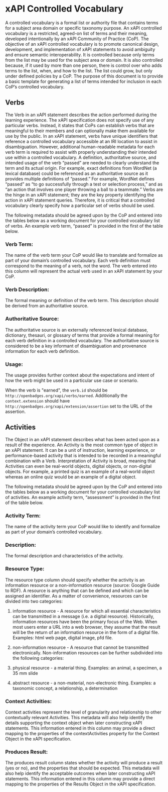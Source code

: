 # xAPI Controlled Vocabulary

A controlled vocabulary is a formal list or authority file that contains terms for a subject area domain or specific taxonomy purpose.  An xAPI controlled vocabulary is a restricted, agreed-on list of terms and their meaning, developed intentionally by an xAPI Community of Practice (CoP). The objective of an xAPI controlled vocabulary is to promote canonical design, development, and implementation of xAPI statements to avoid ambiguity and ensure semantic interoperability. It is controlled because only terms from the list may be used for the subject area or domain. It is also controlled because, if it used by more than one person, there is control over who adds terms to the list, when, and how to the list. The list could grow, but only under defined policies by a CoP. The purpose of this document is to provide a basic template for generating a list of terms intended for inclusion in each CoP’s controlled vocabulary.

## Verbs
The Verb in an xAPI statement describes the action performed during the learning experience. The xAPI specification does not specify use of any particular verbs. Instead, it states that CoPs can establish verbs that are meaningful to their members and can optionally make them available for use by the public. In an xAPI statement, verbs have unique identifiers that reference a controlled vocabulary accessible at an IRI location to assist in disambiguation. However, additional human-readable metadata for each verb term is required to assist with properly understanding their intended use within a controlled vocabulary. A definition, authoritative source, and intended usage of the verb “passed” are needed to clearly understand the term and its actual origin. For example, exact definitions from WordNet (a lexical database) could be referenced as an authoritative source as it provides multiple definitions of “passed.” For example, WordNet defines “passed” as “to go successfully through a test or selection process,” and as  “an action that involves one player throwing a ball to a teammate.” Verbs are the hinge in an xAPI statement; they are the key property identifying the action in xAPI statement queries. Therefore, it is critical that a controlled vocabulary clearly specify how a particular set of verbs should be used. 

The following metadata should be agreed upon by the CoP and entered into the tables below as a working document for your controlled vocabulary list of verbs. An example verb term, “passed” is provided in the first of the table below.

### Verb Term:
The name of the verb term your CoP would like to translate and formalize as part of your domain’s controlled vocabulary. Each verb definition must correspond to the meaning of a verb, not the word. The verb entered into this column will represent the actual verb used in an xAPI statement by your CoP. 

### Verb Description:
The formal meaning or definition of the verb term. This description should be derived from an authoritative source.

### Authoritative Source:
The authoritative source is an externally referenced lexical database, dictionary, thesauri, or glossary of terms that provide a formal meaning for each verb definition in a controlled vocabulary. The authoritative source is considered to be a key informant of disambiguation and provenance information for each verb definition. 

### Usage:
The usage provides further context about the expectations and intent of how the verb might be used in a particular use case or scenario.

When the verb is "earned", the `verb.id` should be `http://openbadges.org/xapi/verbs/earned`. Additionally the `context.extension` should have `http://openbadges.org/xapi/extension/assertion` set to the URL of the assertion.

## Activities
The Object in an xAPI statement describes what has been acted upon as a result of the experience. An Activity is the most common type of object in an xAPI statement. It can be a unit of instruction, learning experience, or performance-based activity that is intended to be recorded in a meaningful combination with a Verb. Interpretation of Activity is broad, meaning that Activities can even be real-world objects, digital objects, or non-digital objects. For example, a  printed quiz is an example of a real-world object whereas an online quiz would be an example of a digital object. 

The following metadata should be agreed upon by the CoP and entered into the tables below as a working document for your controlled vocabulary list of activities. An example activity term, “assessment” is provided in the first of the table below.

### Activity Term:
The name of the activity term your CoP would like to identify and formalize as part of your domain’s controlled vocabulary.

### Description:
The formal description and characteristics of the activity. 

### Resource Type:
The resource type column should specify whether the activity is an information resource or a non-information resource (source: Google Guide to RDF).  A resource is anything that can be defined and which can be assigned an identifier. As a matter of convenience, resources can be divided into two categories:

1. information resource - A resource for which all essential characteristics can be transmitted in a message (i.e. a digital resource). Historically, information resources have been the primary focus of the Web. When most users enter a URL into a web browser, they assume that the result will be the return of an information resource in the form of a digital file. Examples: html web page, digital image, pfd file.
2. non-information resource - A resource that cannot be transmitted electronically. Non-information resources can be further subdivided into the following categories:

  1. physical resource - a material thing. Examples: an animal, a specimen, a 35 mm slide
  2. abstract resource - a non-material, non-electronic thing. Examples: a taxonomic concept, a relationship, a determination

### Context Activities:
Context activities represent the level of granularity and relationship to other contextually relevant Activities. This metadata will also help identify the details supporting the context object when later constructing xAPI statements. This information entered in this column may provide a direct mapping to the properties of the contextActivities property for the Context Object in the xAPI specification.

### Produces Result:
The produces result column states whether the activity will produce a result (yes or no), and the properties that should be expected. This metadata will also help identify the acceptable outcomes when later constructing xAPI statements. This information entered in this column may provide a direct mapping to the properties of the Results Object in the xAPI specification.
